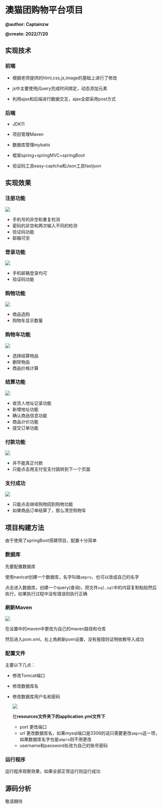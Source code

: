 

# 澳猫团购物平台项目



**@author: Captainzw**

**@create: 2022/7/20**

## 实现技术

### 前端

- 根据老师提供的html,css,js,image的基础上进行了修改

- js中主要使用jQuery完成时间绑定，动态添加元素

- 利用ajax和后端进行数据交互，ajax全部采用post方式

### 后端

- JDK11

- 项目管理Maven
- 数据库管理mybatis
- 框架spring+springMVC+springBoot
- 验证码工具easy-captcha和Json工具fastjson

## 实现效果

### 注册功能

![](./image/Snipaste_2022-07-20_16-00-26.jpg)

- 手机号的非空和重复检测
- 密码的非空和两次输入不同的检测
- 验证码功能
- 邮箱可空

### 登录功能

![](./image/Snipaste_2022-07-20_16-04-44.jpg)

- 手机邮箱登录均可
- 验证码功能

### 购物功能

![](./image/Snipaste_2022-07-20_16-05-57.jpg)

- 商品选购
- 购物车显示数量

### 购物车功能

![](./image/Snipaste_2022-07-20_16-07-10.jpg)

- 选择结算物品
- 删除物品
- 商品价格计算

### 结算功能

![](./image/Snipaste_2022-07-20_16-08-45.jpg)

- 收货人地址记录功能
- 新增地址功能
- 确认商品信息功能
- 商品计价功能
- 提交订单功能

### 付款功能

![](./image/Snipaste_2022-07-20_16-10-25.jpg)

- 并不能真正付款
- 只能点击用支付宝支付跳转到下一个页面

### 支付成功

![](./image/Snipaste_2022-07-20_16-11-06.jpg)

- 只能点击继续购物回到购物功能
- 如果商品订单结算了，那么清空购物车

## 项目构建方法

由于使用了springBoot搭建项目，配置十分简单

### 数据库

先要配置数据库

使用navicat创建一个数据库，名字叫做`ampro`，也可以改成自己的名字

点击进入数据库，创建一个query(查询)，把文件`sql.sql`中的内容复制粘贴然后执行，如果执行过程中没有错误则执行正确

### 刷新Maven

![](./image/Snipaste_2022-07-20_16-30-44.jpg)

在设置中的maven中更改为自己的maven路径和仓库

然后进入pom.xml，右上角刷新pom设置，没有报错则证明依赖导入成功

### 配置文件

主要以下几点：

- 修改Tomcat端口

- 修改数据库名

- 修改数据库用户名和密码

  ![](./image/Snipaste_2022-07-20_16-21-49.jpg)

  在**resources文件夹下的application.yml文件下**

  - port 更改端口
  - url 更改数据库名，如果mysql端口是3306的话只需要更改`ampro`这一项，如果数据库名字也是`ampro`则不用更改
  - username和password处改为自己的账号密码



### 运行程序

运行程序观察效果，如果全部正常运行则运行成功

## 源码分析

敬请期待